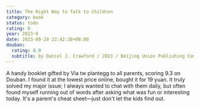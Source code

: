```yaml
---
title: The Right Way to Talk to Children
category: book
status: todo
rating: 0
year: 2023-9
date: 2023-09-29 22:42:38+08:00
douban:
  rating: 8.9
  subtitle: by Daniel J. Crawford / 2023 / Beijing Union Publishing Company
---
```


A handy booklet gifted by Via tw plantegg to all parents, scoring 9.3 on Douban. I found it at the lowest price online, bought it for 19 yuan. It truly solved my major issue; I always wanted to chat with them daily, but often found myself running out of words after asking what was fun or interesting today. It's a parent's cheat sheet—just don't let the kids find out.
